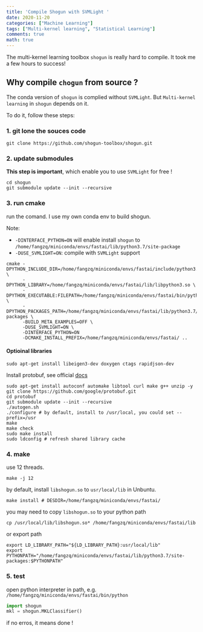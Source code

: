 ```yaml
---
title: 'Compile Shogun with SVMLight '
date: 2020-11-20
categories: ["Machine Learning"]
tags: ["Multi-kernel learning", "Statistical Learning"]
comments: true
math: true
---
```


The multi-kernel learning toolbox `shogun` is really hard to compile. It took me a few hours to success!

## Why compile `chogun` from source ?

The conda version of `shogun` is complied without `SVMLight`. But `Multi-kernel learning` in `shogun` depends on it.

To do it, follow these steps:
### 1. git lone the souces code

```shell
git clone https://github.com/shogun-toolbox/shogun.git
```
### 2. update submodules 
**This step is important**, which enable you to use `SVMLight` for free !
```shell
cd shogun
git submodule update --init --recursive
```
### 3. run cmake
run the comand. I use my own conda env to build shogun.

Note:
- `-DINTERFACE_PYTHON=ON` will enable install `shogun` to `/home/fangzq/miniconda/envs/fastai/lib/python3.7/site-package`
- `-DUSE_SVMLIGHT=ON`: compile with `SVMLight` support
```shell
cmake -DPYTHON_INCLUDE_DIR=/home/fangzq/miniconda/envs/fastai/include/python3.7m \
      -DPYTHON_LIBRARY=/home/fangzq/miniconda/envs/fastai/lib/libpython3.so \
      -DPYTHON_EXECUTABLE:FILEPATH=/home/fangzq/miniconda/envs/fastai/bin/python \
      -DPYTHON_PACKAGES_PATH=/home/fangzq/miniconda/envs/fastai/lib/python3.7/site-packages \
      -BUILD_META_EXAMPLES=OFF \
      -DUSE_SVMLIGHT=ON \
      -DINTERFACE_PYTHON=ON 
      -DCMAKE_INSTALL_PREFIX=/home/fangzq/miniconda/envs/fastai/ ..
```


#### Optioinal libraries
```shell
sudo apt-get install libeigen3-dev doxygen ctags rapidjson-dev
```

Install protobuf, see official [docs](https://github.com/protocolbuffers/protobuf/blob/master/src/README.md)
```shell
sudo apt-get install autoconf automake libtool curl make g++ unzip -y
git clone https://github.com/google/protobuf.git
cd protobuf
git submodule update --init --recursive
./autogen.sh
./configure # by default, install to /usr/local, you could set --prefix=/usr
make
make check
sudo make install
sudo ldconfig # refresh shared library cache
```
### 4. make
use 12 threads.
```
make -j 12
```
by default, install `libshogun.so` to `usr/local/lib` in Unbuntu.
```shell
make install # DESDIR=/home/fangzq/miniconda/envs/fastai/
```
you may need to copy `libshogun.so` to your python path
```shell
cp /usr/local/lib/libshogun.so* /home/fangzq/miniconda/envs/fastai/lib
```

or export path 
```shell
export LD_LIBRARY_PATH="${LD_LIBRARY_PATH}:usr/local/lib"
export PYTHONPATH="/home/fangzq/miniconda/envs/fastai/lib/python3.7/site-packages:$PYTHONPATH"
```
### 5. test
open python interpreter in path, e.g. `/home/fangzq/miniconda/envs/fastai/bin/python`
```python
import shogun
mkl = shogun.MKLClassifier()
```
if no erros, it means done !